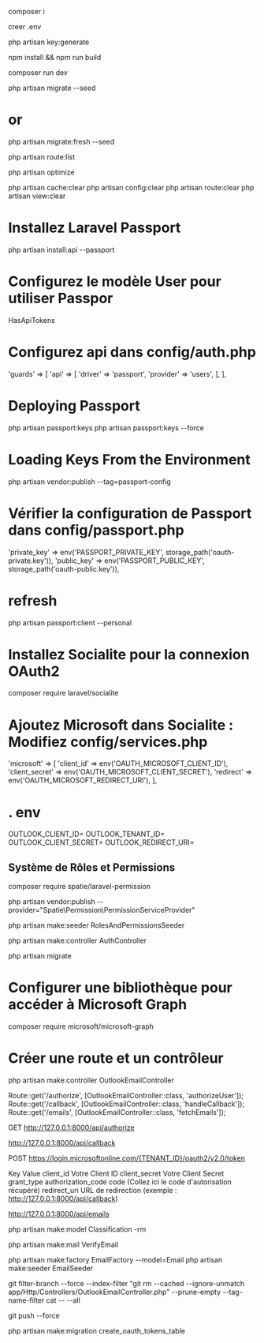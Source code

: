 composer i

creer .env

php artisan key:generate

npm install && npm run build

composer run dev

php artisan migrate --seed
# or

php artisan migrate:fresh --seed

php artisan route:list

php artisan optimize

php artisan cache:clear
php artisan config:clear
php artisan route:clear
php artisan view:clear

# Installez Laravel Passport
php artisan install:api --passport

# Configurez le modèle User pour utiliser Passpor
HasApiTokens

# Configurez api dans config/auth.php

  'guards' => [
    'api' => [
        'driver' => 'passport',
        'provider' => 'users',
    ],
   ],

# Deploying Passport
php artisan passport:keys
php artisan passport:keys --force

# Loading Keys From the Environment
php artisan vendor:publish --tag=passport-config

# Vérifier la configuration de Passport dans config/passport.php
'private_key' => env('PASSPORT_PRIVATE_KEY', storage_path('oauth-private.key')),
'public_key' => env('PASSPORT_PUBLIC_KEY', storage_path('oauth-public.key')),

# refresh 
php artisan passport:client --personal


# Installez Socialite pour la connexion OAuth2
composer require laravel/socialite

# Ajoutez Microsoft dans Socialite : Modifiez config/services.php
'microsoft' => [
    'client_id' => env('OAUTH_MICROSOFT_CLIENT_ID'),
    'client_secret' => env('OAUTH_MICROSOFT_CLIENT_SECRET'),
    'redirect' => env('OAUTH_MICROSOFT_REDIRECT_URI'),
],

# . env
OUTLOOK_CLIENT_ID=
OUTLOOK_TENANT_ID=
OUTLOOK_CLIENT_SECRET=
OUTLOOK_REDIRECT_URI=

## Système de Rôles et Permissions
composer require spatie/laravel-permission

php artisan vendor:publish --provider="Spatie\Permission\PermissionServiceProvider"

php artisan make:seeder RolesAndPermissionsSeeder



php artisan make:controller AuthController

php artisan migrate

# Configurer une bibliothèque pour accéder à Microsoft Graph
composer require microsoft/microsoft-graph

# Créer une route et un contrôleur
php artisan make:controller OutlookEmailController

Route::get('/authorize', [OutlookEmailController::class, 'authorizeUser']);
Route::get('/callback', [OutlookEmailController::class, 'handleCallback']);
Route::get('/emails', [OutlookEmailController::class, 'fetchEmails']);


GET  http://127.0.0.1:8000/api/authorize

http://127.0.0.1:8000/api/callback

POST https://login.microsoftonline.com/{TENANT_ID}/oauth2/v2.0/token

Key	Value
client_id	Votre Client ID
client_secret	Votre Client Secret
grant_type	authorization_code
code	(Collez ici le code d'autorisation récupéré)
redirect_uri	URL de redirection (exemple : http://127.0.0.1:8000/api/callback)


http://127.0.0.1:8000/api/emails



php artisan make:model Classification -rm

php artisan make:mail VerifyEmail


php artisan make:factory EmailFactory --model=Email
php artisan make:seeder EmailSeeder


git filter-branch --force --index-filter "git rm --cached --ignore-unmatch app/Http/Controllers/OutlookEmailController.php" --prune-empty --tag-name-filter cat -- --all


git push --force



php artisan make:migration create_oauth_tokens_table


